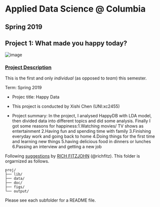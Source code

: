 # Applied Data Science @ Columbia
## Spring 2019
## Project 1: What made you happy today?

![image](figs/title.jpeg)

### [Project Description](doc/Proj1_desc.md)
This is the first and only *individual* (as opposed to *team*) this semester. 

Term: Spring 2019

+ Projec title: Happy Data
+ This project is conducted by Xishi Chen (UNI:xc2455)

+ Project summary: In the project, I analysed HappyDB with LDA model, then divided data into different topics and did some analysis. Finally I got some reasons for happiness:1.Watching movies/ TV shows as entertainment 2.Having fun and spending time with family 3.Finishing everyday work and going back to home 4.Doing things for the first time and learning new things 5.having delicious food in dinners or lunches 6.Passing an interview and getting a new job

Following [suggestions](http://nicercode.github.io/blog/2013-04-05-projects/) by [RICH FITZJOHN](http://nicercode.github.io/about/#Team) (@richfitz). This folder is orgarnized as follows.

```
proj/
├── lib/
├── data/
├── doc/
├── figs/
└── output/
```

Please see each subfolder for a README file.
